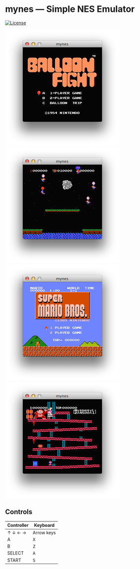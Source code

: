 # mynes — Simple NES Emulator

[![License](https://img.shields.io/badge/License-Apache_2.0-blue.svg)](https://opensource.org/licenses/Apache-2.0)

![Screenshot 1](./images/screenshot1.png)
![Screenshot 2](./images/screenshot2.png)
![Screenshot 3](./images/screenshot3.png)
![Screenshot 4](./images/screenshot4.png)

## Controls

| Controller | Keyboard     |
|------------|--------------|
| ↑ ↓ ← →    | Arrow keys   |
| A          | <kbd>X</kbd> |
| B          | <kbd>Z</kbd> |
| SELECT     | <kbd>A</kbd> |
| START      | <kbd>S</kbd> |
